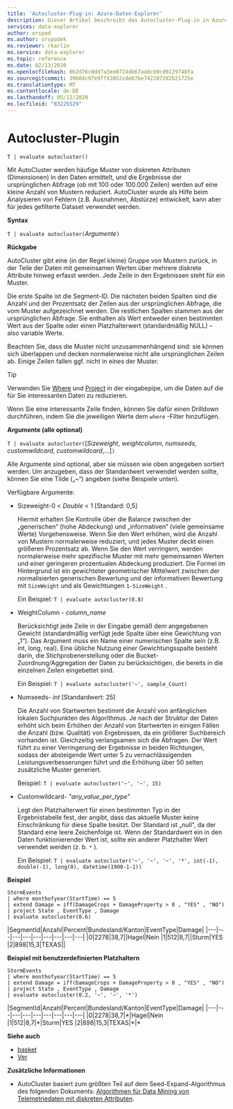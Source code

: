 ```yaml
---
title: 'Autocluster-Plug-in: Azure-Daten-Explorer'
description: Dieser Artikel beschreibt das Autocluster-Plug-in in Azure Daten-Explorer.
services: data-explorer
author: orspod
ms.author: orspodek
ms.reviewer: rkarlin
ms.service: data-explorer
ms.topic: reference
ms.date: 02/13/2020
ms.openlocfilehash: 0b2d76c0dd7a3ee0724db67aa8cb0cd9229748fa
ms.sourcegitcommit: 39b04c97e9ff43052cdeb7be7422072d2b21725e
ms.translationtype: MT
ms.contentlocale: de-DE
ms.lasthandoff: 05/12/2020
ms.locfileid: "83225529"
---
```

# <a name="autocluster-plugin"></a>Autocluster-Plugin

```kusto
T | evaluate autocluster()
```

Mit AutoCluster werden häufige Muster von diskreten Attributen (Dimensionen) in den Daten ermittelt, und die Ergebnisse der ursprünglichen Abfrage (ob mit 100 oder 100.000 Zeilen) werden auf eine kleine Anzahl von Mustern reduziert. AutoCluster wurde als Hilfe beim Analysieren von Fehlern (z.B. Ausnahmen, Abstürze) entwickelt, kann aber für jedes gefilterte Dataset verwendet werden. 

**Syntax**

`T | evaluate autocluster(`*Argumente*`)`

**Rückgabe**

AutoCluster gibt eine (in der Regel kleine) Gruppe von Mustern zurück, in der Teile der Daten mit gemeinsamen Werten über mehrere diskrete Attribute hinweg erfasst werden. Jede Zeile in den Ergebnissen steht für ein Muster. 

Die erste Spalte ist die Segment-ID. Die nächsten beiden Spalten sind die Anzahl und der Prozentsatz der Zeilen aus der ursprünglichen Abfrage, die vom Muster aufgezeichnet werden. Die restlichen Spalten stammen aus der ursprünglichen Abfrage. Sie enthalten als Wert entweder einen bestimmten Wert aus der Spalte oder einen Platzhalterwert (standardmäßig NULL) – also variable Werte. 

Beachten Sie, dass die Muster nicht unzusammenhängend sind: sie können sich überlappen und decken normalerweise nicht alle ursprünglichen Zeilen ab. Einige Zeilen fallen ggf. nicht in eines der Muster.

> [!TIP]
> Verwenden Sie [Where](./whereoperator.md) und [Project](./projectoperator.md) in der eingabepipe, um die Daten auf die für Sie interessanten Daten zu reduzieren.
>
> Wenn Sie eine interessante Zeile finden, können Sie dafür einen Drilldown durchführen, indem Sie die jeweiligen Werte dem `where` -Filter hinzufügen.

**Argumente (alle optional)**

`T | evaluate autocluster(`[*Sizeweight*, *weightcolumn*, *numseeds*, *customwildcard*, *customwildcard*,...]`)`

Alle Argumente sind optional, aber sie müssen wie oben angegeben sortiert werden. Um anzugeben, dass der Standardwert verwendet werden sollte, können Sie eine Tilde („~“) angeben (siehe Beispiele unten).

Verfügbare Argumente:

* Sizeweight-0 < *Double* < 1 [Standard: 0,5]

    Hiermit erhalten Sie Kontrolle über die Balance zwischen der „generischen“ (hohe Abdeckung) und „informativen“ (viele gemeinsame Werte) Vorgehensweise. Wenn Sie den Wert erhöhen, wird die Anzahl von Mustern normalerweise reduziert, und jedes Muster deckt einen größeren Prozentsatz ab. Wenn Sie den Wert verringern, werden normalerweise mehr spezifische Muster mit mehr gemeinsamen Werten und einer geringeren prozentualen Abdeckung produziert. Die Formel im Hintergrund ist ein gewichteter geometrischer Mittelwert zwischen der normalisierten generischen Bewertung und der informativen Bewertung mit `SizeWeight` und als Gewichtungen `1-SizeWeight` . 

    Ein Beispiel: `T | evaluate autocluster(0.8)`

* WeightColumn - *column_name*

    Berücksichtigt jede Zeile in der Eingabe gemäß dem angegebenen Gewicht (standardmäßig verfügt jede Spalte über eine Gewichtung von „1“). Das Argument muss ein Name einer numerischen Spalte sein (z.B. int, long, real). Eine übliche Nutzung einer Gewichtungsspalte besteht darin, die Stichprobenerstellung oder die Bucket-Zuordnung/Aggregation der Daten zu berücksichtigen, die bereits in die einzelnen Zeilen eingebettet sind.
    
    Ein Beispiel: `T | evaluate autocluster('~', sample_Count)` 

* Numseeds- *int* [Standardwert: 25] 

    Die Anzahl von Startwerten bestimmt die Anzahl von anfänglichen lokalen Suchpunkten des Algorithmus. Je nach der Struktur der Daten erhöht sich beim Erhöhen der Anzahl von Startwerten in einigen Fällen die Anzahl (bzw. Qualität) von Ergebnissen, da ein größerer Suchbereich vorhanden ist. Gleichzeitig verlangsamen sich die Abfragen. Der Wert führt zu einer Verringerung der Ergebnisse in beiden Richtungen, sodass der absteigende Wert unter 5 zu vernachlässigenden Leistungsverbesserungen führt und die Erhöhung über 50 selten zusätzliche Muster generiert.

    Beispiel: `T | evaluate autocluster('~', '~', 15)`

* Customwildcard- *"any_value_per_type"*

    Legt den Platzhalterwert für einen bestimmten Typ in der Ergebnistabelle fest, der angibt, dass das aktuelle Muster keine Einschränkung für diese Spalte besitzt.
    Der Standard ist „null“, da der Standard eine leere Zeichenfolge ist. Wenn der Standardwert ein in den Daten funktionierender Wert ist, sollte ein anderer Platzhalter Wert verwendet werden (z. b. `*` ).

    Ein Beispiel: `T | evaluate autocluster('~', '~', '~', '*', int(-1), double(-1), long(0), datetime(1900-1-1))`

**Beispiel**

<!-- csl: https://help.kusto.windows.net:443/Samples -->
```kusto
StormEvents 
| where monthofyear(StartTime) == 5
| extend Damage = iff(DamageCrops + DamageProperty > 0 , "YES" , "NO")
| project State , EventType , Damage
| evaluate autocluster(0.6)
```

|SegmentId|Anzahl|Percent|Bundesland/Kanton|EventType|Damage|
|---|---|---|---|---|---|---|---|---|
|0|2278|38,7||Hagel|Nein
|1|512|8,7||Sturm|YES
|2|898|15,3|TEXAS||

**Beispiel mit benutzerdefinierten Platzhaltern**

<!-- csl: https://help.kusto.windows.net:443/Samples -->
```kusto
StormEvents 
| where monthofyear(StartTime) == 5
| extend Damage = iff(DamageCrops + DamageProperty > 0 , "YES" , "NO")
| project State , EventType , Damage 
| evaluate autocluster(0.2, '~', '~', '*')
```

|SegmentId|Anzahl|Percent|Bundesland/Kanton|EventType|Damage|
|---|---|---|---|---|---|---|---|---|
|0|2278|38,7|\*|Hagel|Nein
|1|512|8,7|\*|Sturm|YES
|2|898|15,3|TEXAS|\*|\*

**Siehe auch**

* [basket](./basketplugin.md)
* [Ver](./reduceoperator.md)

**Zusätzliche Informationen**

* AutoCluster basiert zum größten Teil auf dem Seed-Expand-Algorithmus des folgenden Dokuments: [Algorithmen für Data Mining von Telemetriedaten mit diskreten Attributen](https://www.scitepress.org/DigitalLibrary/PublicationsDetail.aspx?ID=d5kcrO+cpEU=&t=1). 

